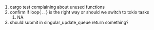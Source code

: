 1. cargo test complaining about unused functions
2. confirm if loop{ .. } is the right way or should we switch to tokio tasks
   1. NA
3. should submit in singular_update_queue return something?
